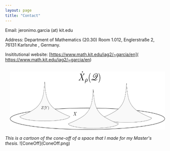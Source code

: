 ```yaml
---
layout: page
title: "Contact"
---
```


Email: jeronimo.garcia (at) kit.edu

Address: Department of Mathematics (20.30) Room 1.012, Englerstraße 2, 76131 Karlsruhe , Germany.

Insititutional website: [https://www.math.kit.edu/iag2/~garcia/en]( https://www.math.kit.edu/iag2/~garcia/en)

<img width="570" height="190" style="margin:16px;" src="ConeOff.png"> 
   <br>
    <em> This is a cartoon of the cone-off of a space that I made for my Master's thesis.</em>
![ConeOff](ConeOff.png)
